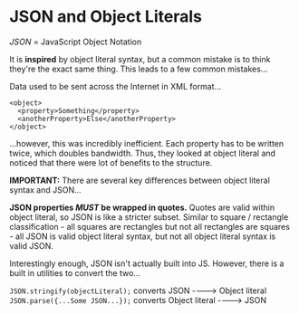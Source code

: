 # JSON and Object Literals

*JSON* = JavaScript Object Notation

It is **inspired** by object literal syntax, but a common mistake is to think they're the exact same thing. This leads to a few common mistakes...

Data used to be sent across the Internet in XML format...
```
<object>
  <property>Something</property>
  <anotherProperty>Else</anotherProperty>
</object>
```
...however, this was incredibly inefficient. Each property has to be written twice, which doubles bandwidth. Thus, they looked at object literal and noticed that there were lot of benefits to the structure.

**IMPORTANT:** There are several key differences between object literal syntax and JSON...

**JSON properties *MUST* be wrapped in quotes.** Quotes are valid within object literal, so JSON is like a stricter subset. Similar to square / rectangle classification - all squares are rectangles but not all rectangles are squares - all JSON is valid object literal syntax, but not all object literal syntax is valid JSON.

Interestingly enough, JSON isn't actually built into JS. However, there is a built in utilities to convert the two...

`JSON.stringify(objectLiteral);` converts JSON ----> Object literal
`JSON.parse({...Some JSON...});` converts Object literal ----> JSON
